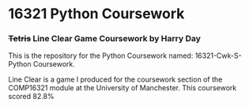 # 16321 Python Coursework
### ~~Tetris~~ Line Clear Game Coursework by Harry Day

This is the repository for the Python Coursework named: 16321-Cwk-S-Python Coursework.

Line Clear is a game I produced for the coursework section of the COMP16321 module at the University of Manchester.
This coursework scored 82.8%
